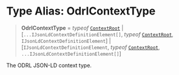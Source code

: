 # Type Alias: OdrlContextType

> **OdrlContextType** = *typeof* [`ContextRoot`](../variables/OdrlContexts.md#contextroot) \| \[`...IJsonLdContextDefinitionElement[]`, *typeof* [`ContextRoot`](../variables/OdrlContexts.md#contextroot), `IJsonLdContextDefinitionElement`\] \| \[`IJsonLdContextDefinitionElement`, *typeof* [`ContextRoot`](../variables/OdrlContexts.md#contextroot), `...IJsonLdContextDefinitionElement[]`\]

The ODRL JSON-LD context type.
